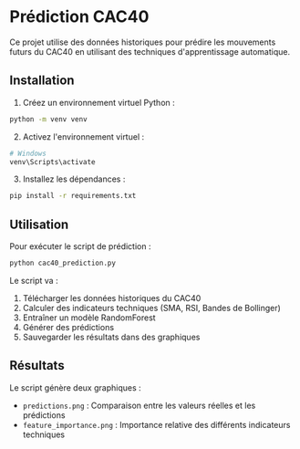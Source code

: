 # Prédiction CAC40

Ce projet utilise des données historiques pour prédire les mouvements futurs du CAC40 en utilisant des techniques d'apprentissage automatique.

## Installation

1. Créez un environnement virtuel Python :
```bash
python -m venv venv
```

2. Activez l'environnement virtuel :
```bash
# Windows
venv\Scripts\activate
```

3. Installez les dépendances :
```bash
pip install -r requirements.txt
```

## Utilisation

Pour exécuter le script de prédiction :
```bash
python cac40_prediction.py
```

Le script va :
1. Télécharger les données historiques du CAC40
2. Calculer des indicateurs techniques (SMA, RSI, Bandes de Bollinger)
3. Entraîner un modèle RandomForest
4. Générer des prédictions
5. Sauvegarder les résultats dans des graphiques

## Résultats

Le script génère deux graphiques :
- `predictions.png` : Comparaison entre les valeurs réelles et les prédictions
- `feature_importance.png` : Importance relative des différents indicateurs techniques
